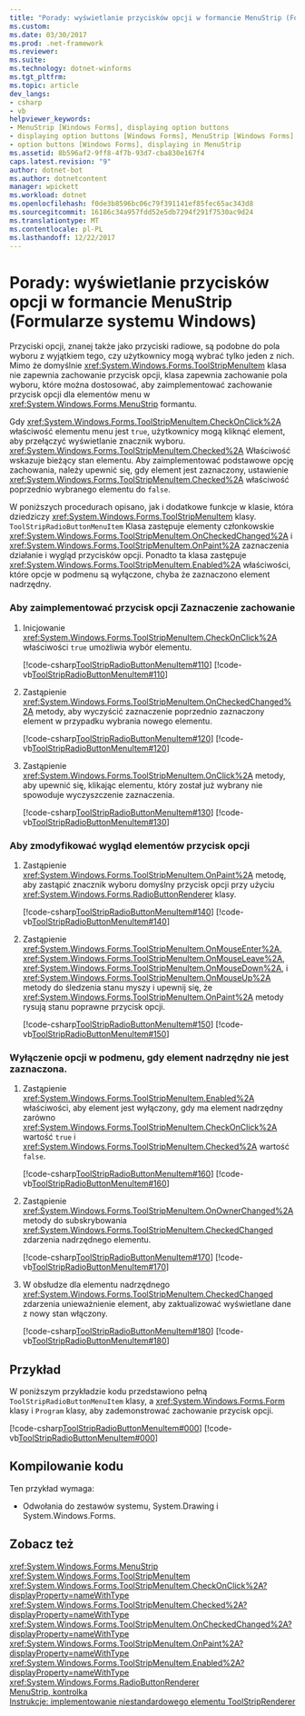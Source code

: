 ```yaml
---
title: "Porady: wyświetlanie przycisków opcji w formancie MenuStrip (Formularze systemu Windows)"
ms.custom: 
ms.date: 03/30/2017
ms.prod: .net-framework
ms.reviewer: 
ms.suite: 
ms.technology: dotnet-winforms
ms.tgt_pltfrm: 
ms.topic: article
dev_langs:
- csharp
- vb
helpviewer_keywords:
- MenuStrip [Windows Forms], displaying option buttons
- displaying option buttons [Windows Forms], MenuStrip [Windows Forms]
- option buttons [Windows Forms], displaying in MenuStrip
ms.assetid: 8b596af2-9ff8-4f7b-93d7-cba830e167f4
caps.latest.revision: "9"
author: dotnet-bot
ms.author: dotnetcontent
manager: wpickett
ms.workload: dotnet
ms.openlocfilehash: f0de3b8596bc06c79f391141ef85fec65ac343d8
ms.sourcegitcommit: 16186c34a957fdd52e5db7294f291f7530ac9d24
ms.translationtype: MT
ms.contentlocale: pl-PL
ms.lasthandoff: 12/22/2017
---
```

# <a name="how-to-display-option-buttons-in-a-menustrip-windows-forms"></a>Porady: wyświetlanie przycisków opcji w formancie MenuStrip (Formularze systemu Windows)
Przyciski opcji, znanej także jako przyciski radiowe, są podobne do pola wyboru z wyjątkiem tego, czy użytkownicy mogą wybrać tylko jeden z nich. Mimo że domyślnie <xref:System.Windows.Forms.ToolStripMenuItem> klasa nie zapewnia zachowanie przycisk opcji, klasa zapewnia zachowanie pola wyboru, które można dostosować, aby zaimplementować zachowanie przycisk opcji dla elementów menu w <xref:System.Windows.Forms.MenuStrip> formantu.  
  
 Gdy <xref:System.Windows.Forms.ToolStripMenuItem.CheckOnClick%2A> właściwość elementu menu jest `true`, użytkownicy mogą kliknąć element, aby przełączyć wyświetlanie znacznik wyboru. <xref:System.Windows.Forms.ToolStripMenuItem.Checked%2A> Właściwość wskazuje bieżący stan elementu. Aby zaimplementować podstawowe opcję zachowania, należy upewnić się, gdy element jest zaznaczony, ustawienie <xref:System.Windows.Forms.ToolStripMenuItem.Checked%2A> właściwość poprzednio wybranego elementu do `false`.  
  
 W poniższych procedurach opisano, jak i dodatkowe funkcje w klasie, która dziedziczy <xref:System.Windows.Forms.ToolStripMenuItem> klasy. `ToolStripRadioButtonMenuItem` Klasa zastępuje elementy członkowskie <xref:System.Windows.Forms.ToolStripMenuItem.OnCheckedChanged%2A> i <xref:System.Windows.Forms.ToolStripMenuItem.OnPaint%2A> zaznaczenia działanie i wygląd przycisków opcji. Ponadto ta klasa zastępuje <xref:System.Windows.Forms.ToolStripMenuItem.Enabled%2A> właściwości, które opcje w podmenu są wyłączone, chyba że zaznaczono element nadrzędny.  
  
### <a name="to-implement-option-button-selection-behavior"></a>Aby zaimplementować przycisk opcji Zaznaczenie zachowanie  
  
1.  Inicjowanie <xref:System.Windows.Forms.ToolStripMenuItem.CheckOnClick%2A> właściwości `true` umożliwia wybór elementu.  
  
     [!code-csharp[ToolStripRadioButtonMenuItem#110](../../../../samples/snippets/csharp/VS_Snippets_Winforms/ToolStripRadioButtonMenuItem/cs/ToolStripRadioButtonMenuItem.cs#110)]
     [!code-vb[ToolStripRadioButtonMenuItem#110](../../../../samples/snippets/visualbasic/VS_Snippets_Winforms/ToolStripRadioButtonMenuItem/vb/ToolStripRadioButtonMenuItem.vb#110)]  
  
2.  Zastąpienie <xref:System.Windows.Forms.ToolStripMenuItem.OnCheckedChanged%2A> metody, aby wyczyścić zaznaczenie poprzednio zaznaczony element w przypadku wybrania nowego elementu.  
  
     [!code-csharp[ToolStripRadioButtonMenuItem#120](../../../../samples/snippets/csharp/VS_Snippets_Winforms/ToolStripRadioButtonMenuItem/cs/ToolStripRadioButtonMenuItem.cs#120)]
     [!code-vb[ToolStripRadioButtonMenuItem#120](../../../../samples/snippets/visualbasic/VS_Snippets_Winforms/ToolStripRadioButtonMenuItem/vb/ToolStripRadioButtonMenuItem.vb#120)]  
  
3.  Zastąpienie <xref:System.Windows.Forms.ToolStripMenuItem.OnClick%2A> metody, aby upewnić się, klikając elementu, który został już wybrany nie spowoduje wyczyszczenie zaznaczenia.  
  
     [!code-csharp[ToolStripRadioButtonMenuItem#130](../../../../samples/snippets/csharp/VS_Snippets_Winforms/ToolStripRadioButtonMenuItem/cs/ToolStripRadioButtonMenuItem.cs#130)]
     [!code-vb[ToolStripRadioButtonMenuItem#130](../../../../samples/snippets/visualbasic/VS_Snippets_Winforms/ToolStripRadioButtonMenuItem/vb/ToolStripRadioButtonMenuItem.vb#130)]  
  
### <a name="to-modify-the-appearance-of-the-option-button-items"></a>Aby zmodyfikować wygląd elementów przycisk opcji  
  
1.  Zastąpienie <xref:System.Windows.Forms.ToolStripMenuItem.OnPaint%2A> metodę, aby zastąpić znacznik wyboru domyślny przycisk opcji przy użyciu <xref:System.Windows.Forms.RadioButtonRenderer> klasy.  
  
     [!code-csharp[ToolStripRadioButtonMenuItem#140](../../../../samples/snippets/csharp/VS_Snippets_Winforms/ToolStripRadioButtonMenuItem/cs/ToolStripRadioButtonMenuItem.cs#140)]
     [!code-vb[ToolStripRadioButtonMenuItem#140](../../../../samples/snippets/visualbasic/VS_Snippets_Winforms/ToolStripRadioButtonMenuItem/vb/ToolStripRadioButtonMenuItem.vb#140)]  
  
2.  Zastąpienie <xref:System.Windows.Forms.ToolStripMenuItem.OnMouseEnter%2A>, <xref:System.Windows.Forms.ToolStripMenuItem.OnMouseLeave%2A>, <xref:System.Windows.Forms.ToolStripMenuItem.OnMouseDown%2A>, i <xref:System.Windows.Forms.ToolStripMenuItem.OnMouseUp%2A> metody do śledzenia stanu myszy i upewnij się, że <xref:System.Windows.Forms.ToolStripMenuItem.OnPaint%2A> metody rysują stanu poprawne przycisk opcji.  
  
     [!code-csharp[ToolStripRadioButtonMenuItem#150](../../../../samples/snippets/csharp/VS_Snippets_Winforms/ToolStripRadioButtonMenuItem/cs/ToolStripRadioButtonMenuItem.cs#150)]
     [!code-vb[ToolStripRadioButtonMenuItem#150](../../../../samples/snippets/visualbasic/VS_Snippets_Winforms/ToolStripRadioButtonMenuItem/vb/ToolStripRadioButtonMenuItem.vb#150)]  
  
### <a name="to-disable-options-on-a-submenu-when-the-parent-item-is-not-selected"></a>Wyłączenie opcji w podmenu, gdy element nadrzędny nie jest zaznaczona.  
  
1.  Zastąpienie <xref:System.Windows.Forms.ToolStripMenuItem.Enabled%2A> właściwości, aby element jest wyłączony, gdy ma element nadrzędny zarówno <xref:System.Windows.Forms.ToolStripMenuItem.CheckOnClick%2A> wartość `true` i <xref:System.Windows.Forms.ToolStripMenuItem.Checked%2A> wartość `false`.  
  
     [!code-csharp[ToolStripRadioButtonMenuItem#160](../../../../samples/snippets/csharp/VS_Snippets_Winforms/ToolStripRadioButtonMenuItem/cs/ToolStripRadioButtonMenuItem.cs#160)]
     [!code-vb[ToolStripRadioButtonMenuItem#160](../../../../samples/snippets/visualbasic/VS_Snippets_Winforms/ToolStripRadioButtonMenuItem/vb/ToolStripRadioButtonMenuItem.vb#160)]  
  
2.  Zastąpienie <xref:System.Windows.Forms.ToolStripMenuItem.OnOwnerChanged%2A> metody do subskrybowania <xref:System.Windows.Forms.ToolStripMenuItem.CheckedChanged> zdarzenia nadrzędnego elementu.  
  
     [!code-csharp[ToolStripRadioButtonMenuItem#170](../../../../samples/snippets/csharp/VS_Snippets_Winforms/ToolStripRadioButtonMenuItem/cs/ToolStripRadioButtonMenuItem.cs#170)]
     [!code-vb[ToolStripRadioButtonMenuItem#170](../../../../samples/snippets/visualbasic/VS_Snippets_Winforms/ToolStripRadioButtonMenuItem/vb/ToolStripRadioButtonMenuItem.vb#170)]  
  
3.  W obsłudze dla elementu nadrzędnego <xref:System.Windows.Forms.ToolStripMenuItem.CheckedChanged> zdarzenia unieważnienie element, aby zaktualizować wyświetlane dane z nowy stan włączony.  
  
     [!code-csharp[ToolStripRadioButtonMenuItem#180](../../../../samples/snippets/csharp/VS_Snippets_Winforms/ToolStripRadioButtonMenuItem/cs/ToolStripRadioButtonMenuItem.cs#180)]
     [!code-vb[ToolStripRadioButtonMenuItem#180](../../../../samples/snippets/visualbasic/VS_Snippets_Winforms/ToolStripRadioButtonMenuItem/vb/ToolStripRadioButtonMenuItem.vb#180)]  
  
## <a name="example"></a>Przykład  
 W poniższym przykładzie kodu przedstawiono pełną `ToolStripRadioButtonMenuItem` klasy, a <xref:System.Windows.Forms.Form> klasy i `Program` klasy, aby zademonstrować zachowanie przycisk opcji.  
  
 [!code-csharp[ToolStripRadioButtonMenuItem#000](../../../../samples/snippets/csharp/VS_Snippets_Winforms/ToolStripRadioButtonMenuItem/cs/ToolStripRadioButtonMenuItem.cs#000)]
 [!code-vb[ToolStripRadioButtonMenuItem#000](../../../../samples/snippets/visualbasic/VS_Snippets_Winforms/ToolStripRadioButtonMenuItem/vb/ToolStripRadioButtonMenuItem.vb#000)]  
  
## <a name="compiling-the-code"></a>Kompilowanie kodu  
 Ten przykład wymaga:  
  
-   Odwołania do zestawów systemu, System.Drawing i System.Windows.Forms.  
  
## <a name="see-also"></a>Zobacz też  
 <xref:System.Windows.Forms.MenuStrip>  
 <xref:System.Windows.Forms.ToolStripMenuItem>  
 <xref:System.Windows.Forms.ToolStripMenuItem.CheckOnClick%2A?displayProperty=nameWithType>  
 <xref:System.Windows.Forms.ToolStripMenuItem.Checked%2A?displayProperty=nameWithType>  
 <xref:System.Windows.Forms.ToolStripMenuItem.OnCheckedChanged%2A?displayProperty=nameWithType>  
 <xref:System.Windows.Forms.ToolStripMenuItem.OnPaint%2A?displayProperty=nameWithType>  
 <xref:System.Windows.Forms.ToolStripMenuItem.Enabled%2A?displayProperty=nameWithType>  
 <xref:System.Windows.Forms.RadioButtonRenderer>  
 [MenuStrip, kontrolka](../../../../docs/framework/winforms/controls/menustrip-control-windows-forms.md)  
 [Instrukcje: implementowanie niestandardowego elementu ToolStripRenderer](../../../../docs/framework/winforms/controls/how-to-implement-a-custom-toolstriprenderer.md)
